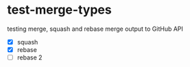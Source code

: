 # test-merge-types
testing merge, squash and rebase merge output to GitHub API

- [x] squash
- [x] rebase
- [ ] rebase 2
